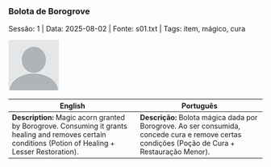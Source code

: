 ### Bolota de Borogrove

Sessão: 1 | Data: 2025-08-02 | Fonte: s01.txt | Tags: item, mágico, cura

![Bolota de Borogrove](docs/dm/loot/blank.png)

| English | Português |
|---------|-----------|
| **Description:** Magic acorn granted by Borogrove. Consuming it grants healing and removes certain conditions (Potion of Healing + Lesser Restoration). | **Descrição:** Bolota mágica dada por Borogrove. Ao ser consumida, concede cura e remove certas condições (Poção de Cura + Restauração Menor). |


















